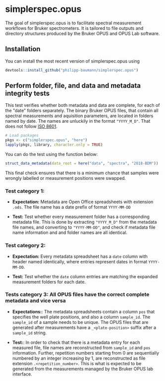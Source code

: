 
<!-- README.md is generated from README.Rmd. Please edit that file -->
simplerspec.opus
================

The goal of simplerspec.opus is to facilitate spectral measurement workflows for Bruker spectrometers. It is tailored to file outputs and directory structures produced by the Bruker OPUS and OPUS Lab software.

Installation
------------

You can install the most recent version of simplerspec.opus using

``` r
devtools::install_github("philipp-baumann/simplerspec.opus")
```

Perform folder, file, and data and metadata integrity tests
-----------------------------------------------------------

This test verifies whether both metadata and data are complete, for each of the "date" folders separately. The binary Bruker OPUS files, that contain all spectral measurements and aquisition parameters, are located in folders named by date. The names are unluckily in the format `"YYYY_M_D"`. That does not follow
[ISO 8601](https://en.wikipedia.org/wiki/ISO_8601).

``` r
# Load packages
pkgs <- c("simplerspec.opus", "here")
lapply(pkgs, library, character.only = TRUE)
```

You can do the test using the function below:

``` r
struct_data_metadata(data_root = here("data", "spectra", "2018-BDM"))
```

This final check ensures that there is a minimum chance that samples were wrongly labelled or measurement positions were swapped.

### Test category 1:

-   **Expectation:** Metadata are Open Office spreadsheets with extension `.ods`. The file name has a date prefix of format `YYYY-MM-DD`

-   **Test:** Test whether every measurement folder has a corresponding metadata file. This is done by extracting `"YYYY_M_D"` from the metadata file names, and converting to `"YYYY-MM-DD"`, and check if metadata file name information and and folder names are all identical.

### Test category 2:

-   **Expectation:** Every metadata spreadsheet has a `date` column with header named identically, where entries represent dates in format `YYYY-MM-DD`.

-   **Test:** Test whether the `date` column entries are matching the expanded measurement folders for each date.

### Tests category 3: All OPUS files have the correct complete metadata and vice versa

-   **Expectations:**: The metadata spreadsheets contain a column `pos` that specifies the well plate positions, and also a column `sample_id`. The `sample_id` of a sample needs to be unique. The OPUS files that are generated after measurements have a `_<plate-position>` suffix after a `sample_id` string.

-   **Test:**: In order to check that there is a metadata entry for each measured file, file names are reconstructed from `sample_id` and `pos` information. Further, repetition numbers starting from 0 are sequentially numbered by an integer increasing by 1, are reconstructed as file extension
    `.<repetition_number>`. This is what is expected to be generated from the measurements managed by the Bruker OPUS lab interface.
